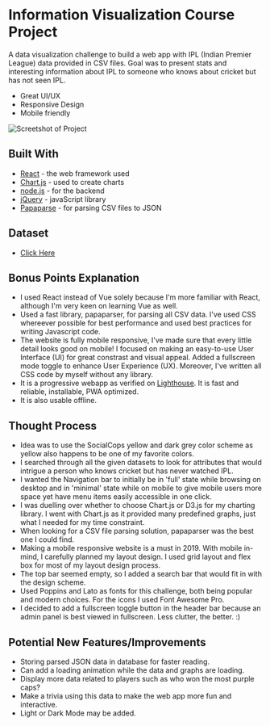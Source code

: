 # Information Visualization Course Project

A data visualization challenge to build a web app with IPL (Indian Premier League) data provided in CSV files. Goal was to present stats and interesting information about IPL to someone who knows about cricket but has not seen IPL.

  - Great UI/UX
  - Responsive Design
  - Mobile friendly

![Screetshot of Project](https://i.ibb.co/6mLkWZm/Screenshot-from-2022-05-05-22-37-06.png)

## Built With
  - [React](https://reactjs.org/) - the web framework used
  - [Chart.js](https://www.chartjs.org/) - used to create charts
  - [node.js](http://nodejs.org) - for the backend
  - [jQuery](http://jquery.com) - javaScript library
  - [Papaparse](https://www.papaparse.com/) - for parsing CSV files to JSON

## Dataset
  - [Click Here](https://www.kaggle.com/harsha547/indian-premier-league-csv-dataset)  


## Bonus Points Explanation
  - I used React instead of Vue solely because I'm more familiar with React, although I'm very keen on learning Vue as well.
  - Used a fast library, papaparser, for parsing all CSV data. I've used CSS whereever possible for best performance and used best practices for writing Javascript code. 
  - The website is fully mobile responsive, I've made sure that every little detail looks good on mobile! I focused on making an easy-to-use User Interface (UI) for great constrast and visual appeal. Added a fullscreen mode toggle to enhance User Experience (UX). Moreover, I've written all CSS code by myself without any library.
  - It is a progressive webapp as verified on [Lighthouse](https://developers.google.com/web/tools/lighthouse/). It is fast and reliable, installable, PWA optimized.
  - It is also usable offline.
  
## Thought Process
  - Idea was to use the SocialCops yellow and dark grey color scheme as yellow also happens to be one of my favorite colors.
  - I searched through all the given datasets to look for attributes that would intrigue a person who knows cricket but has never watched IPL. 
  - I wanted the Navigation bar to initially be in 'full' state while browsing on desktop and in 'minimal' state while on mobile to give mobile users more space yet have menu items easily accessible in one click.
  - I was duelling over whether to choose Chart.js or D3.js for my charting library. I went with Chart.js as it provided many predefined graphs, just what I needed for my time constraint.
  - When looking for a CSV file parsing solution, papaparser was the best one I could find.
  - Making a mobile responsive website is a must in 2019. With mobile in-mind, I carefully planned my layout design. I used grid layout and flex box for most of my layout design process.
  - The top bar seemed empty, so I added a search bar that would fit in with the design scheme.
  - Used Poppins and Lato as fonts for this challenge, both being popular and modern choices. For the icons I used Font Awesome Pro.
  - I decided to add a fullscreen toggle button in the header bar because an admin panel is best viewed in fullscreen. Less clutter, the better. :)
  
## Potential New Features/Improvements
  - Storing parsed JSON data in database for faster reading.
  - Can add a loading animation while the data and graphs are loading.
  - Display more data related to players such as who won the most purple caps?
  - Make a trivia using this data to make the web app more fun and interactive.
  - Light or Dark Mode may be added.
